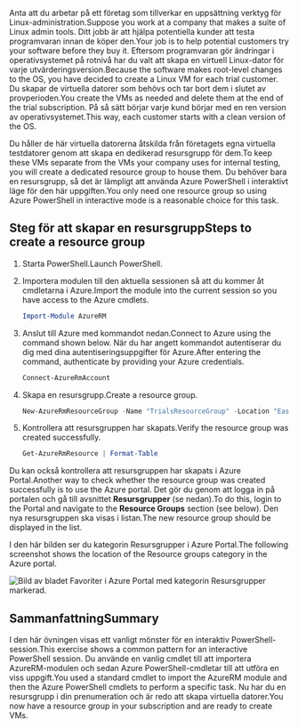 <span data-ttu-id="781ca-101">Anta att du arbetar på ett företag som tillverkar en uppsättning verktyg för Linux-administration.</span><span class="sxs-lookup"><span data-stu-id="781ca-101">Suppose you work at a company that makes a suite of Linux admin tools.</span></span> <span data-ttu-id="781ca-102">Ditt jobb är att hjälpa potentiella kunder att testa programvaran innan de köper den.</span><span class="sxs-lookup"><span data-stu-id="781ca-102">Your job is to help potential customers try your software before they buy it.</span></span> <span data-ttu-id="781ca-103">Eftersom programvaran gör ändringar i operativsystemet på rotnivå har du valt att skapa en virtuell Linux-dator för varje utvärderingsversion.</span><span class="sxs-lookup"><span data-stu-id="781ca-103">Because the software makes root-level changes to the OS, you have decided to create a Linux VM for each trial customer.</span></span> <span data-ttu-id="781ca-104">Du skapar de virtuella datorer som behövs och tar bort dem i slutet av provperioden.</span><span class="sxs-lookup"><span data-stu-id="781ca-104">You create the VMs as needed and delete them at the end of the trial subscription.</span></span> <span data-ttu-id="781ca-105">På så sätt börjar varje kund börjar med en ren version av operativsystemet.</span><span class="sxs-lookup"><span data-stu-id="781ca-105">This way, each customer starts with a clean version of the OS.</span></span> 

<span data-ttu-id="781ca-106">Du håller de här virtuella datorerna åtskilda från företagets egna virtuella testdatorer genom att skapa en dedikerad resursgrupp för dem.</span><span class="sxs-lookup"><span data-stu-id="781ca-106">To keep these VMs separate from the VMs your company uses for internal testing, you will create a dedicated resource group to house them.</span></span> <span data-ttu-id="781ca-107">Du behöver bara en resursgrupp, så det är lämpligt att använda Azure PowerShell i interaktivt läge för den här uppgiften.</span><span class="sxs-lookup"><span data-stu-id="781ca-107">You only need one resource group so using Azure PowerShell in interactive mode is a reasonable choice for this task.</span></span>

## <a name="steps-to-create-a-resource-group"></a><span data-ttu-id="781ca-108">Steg för att skapar en resursgrupp</span><span class="sxs-lookup"><span data-stu-id="781ca-108">Steps to create a resource group</span></span>
<!---TODO: Update for sandbox.--->

1. <span data-ttu-id="781ca-109">Starta PowerShell.</span><span class="sxs-lookup"><span data-stu-id="781ca-109">Launch PowerShell.</span></span>

1. <span data-ttu-id="781ca-110">Importera modulen till den aktuella sessionen så att du kommer åt cmdletarna i Azure.</span><span class="sxs-lookup"><span data-stu-id="781ca-110">Import the module into the current session so you have access to the Azure cmdlets.</span></span>

   ```powershell
   Import-Module AzureRM
   ```

1. <span data-ttu-id="781ca-111">Anslut till Azure med kommandot nedan.</span><span class="sxs-lookup"><span data-stu-id="781ca-111">Connect to Azure using the command shown below.</span></span> <span data-ttu-id="781ca-112">När du har angett kommandot autentiserar du dig med dina autentiseringsuppgifter för Azure.</span><span class="sxs-lookup"><span data-stu-id="781ca-112">After entering the command, authenticate by providing your Azure credentials.</span></span>

   ```powershell
   Connect-AzureRmAccount
   ```

1. <span data-ttu-id="781ca-113">Skapa en resursgrupp.</span><span class="sxs-lookup"><span data-stu-id="781ca-113">Create a resource group.</span></span>

    ```powershell
    New-AzureRmResourceGroup -Name "TrialsResourceGroup" -Location "East US"
    ```

1. <span data-ttu-id="781ca-114">Kontrollera att resursgruppen har skapats.</span><span class="sxs-lookup"><span data-stu-id="781ca-114">Verify the resource group was created successfully.</span></span>

    ```powershell
    Get-AzureRmResource | Format-Table
    ```

<span data-ttu-id="781ca-115">Du kan också kontrollera att resursgruppen har skapats i Azure Portal.</span><span class="sxs-lookup"><span data-stu-id="781ca-115">Another way to check whether the resource group was created successfully is to use the Azure portal.</span></span> <span data-ttu-id="781ca-116">Det gör du genom att logga in på portalen och gå till avsnittet **Resursgrupper** (se nedan).</span><span class="sxs-lookup"><span data-stu-id="781ca-116">To do this, login to the Portal and navigate to the **Resource Groups** section (see below).</span></span> <span data-ttu-id="781ca-117">Den nya resursgruppen ska visas i listan.</span><span class="sxs-lookup"><span data-stu-id="781ca-117">The new resource group should be displayed in the list.</span></span>

<span data-ttu-id="781ca-118">I den här bilden ser du kategorin Resursgrupper i Azure Portal.</span><span class="sxs-lookup"><span data-stu-id="781ca-118">The following screenshot shows the location of the Resource groups category in the Azure portal.</span></span>

![Bild av bladet Favoriter i Azure Portal med kategorin Resursgrupper markerad.](../media/6-listing-resource-groups.png)

## <a name="summary"></a><span data-ttu-id="781ca-120">Sammanfattning</span><span class="sxs-lookup"><span data-stu-id="781ca-120">Summary</span></span>
<span data-ttu-id="781ca-121">I den här övningen visas ett vanligt mönster för en interaktiv PowerShell-session.</span><span class="sxs-lookup"><span data-stu-id="781ca-121">This exercise shows a common pattern for an interactive PowerShell session.</span></span> <span data-ttu-id="781ca-122">Du använde en vanlig cmdlet till att importera AzureRM-modulen och sedan Azure PowerShell-cmdletar till att utföra en viss uppgift.</span><span class="sxs-lookup"><span data-stu-id="781ca-122">You used a standard cmdlet to import the AzureRM module and then the Azure PowerShell cmdlets to perform a specific task.</span></span> <span data-ttu-id="781ca-123">Nu har du en resursgrupp i din prenumeration och är redo att skapa virtuella datorer.</span><span class="sxs-lookup"><span data-stu-id="781ca-123">You now have a resource group in your subscription and are ready to create VMs.</span></span>